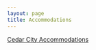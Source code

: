 ```yaml
---
layout: page
title: Accommodations
---
```

<a class="btn btn-primary btn-lg" href="http://bard.org/visit/lodging.html">
  Cedar City Accommodations
</a>
